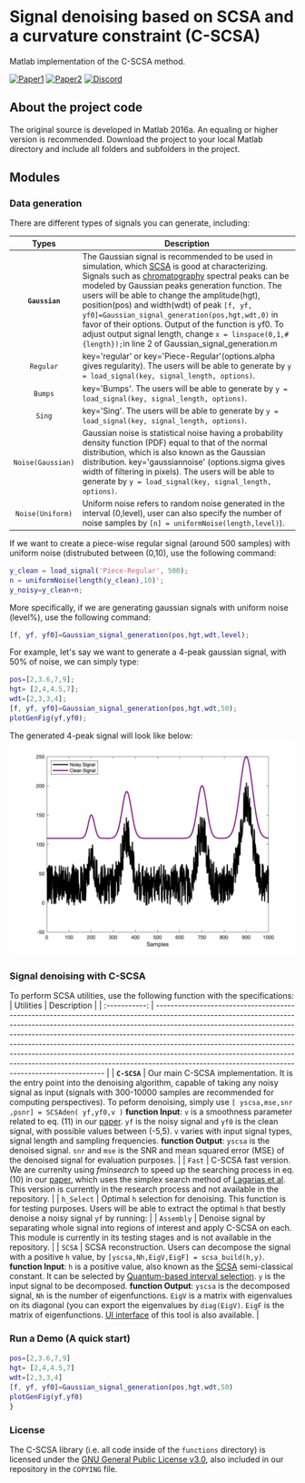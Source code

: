 # Signal denoising based on SCSA and a curvature constraint (C-SCSA)

Matlab implementation of the C-SCSA method.

[![Paper1](https://img.shields.io/badge/paper-IET%20journal-brightgreen)](https://ietresearch.onlinelibrary.wiley.com/doi/10.1049/sil2.12023)
[![Paper2](https://img.shields.io/badge/paper-ArXiv-blueviolet)](https://arxiv.org/abs/1908.07758)
[![Discord](https://img.shields.io/badge/Code%20Coverage-70%25-yellowgreen)](https://github.com/EMANG-KAUST/C-SCSA/blob/main/README.md)

## About the project code
The original source is developed in Matlab 2016a. An equaling or higher version is recommended. Download the project to your local Matlab directory and include all folders and subfolders in the project.

## Modules 

### Data generation
There are different types of signals you can generate, including:

|     Types     | Description                                                                                                                                                                                                                                                                                                                                                                                                                                                                                                                                          |
| :-----------: | ---------------------------------------------------------------------------------------------------------------------------------------------------------------------------------------------------------------------------------------------------------------------------------------------------------------------------------------------------------------------------------------------------------------------------------------------------------------------------------------------------------------------------------------------------- |
|  **`Gaussian`**   | The Gaussian signal is recommended to be used in simulation, which [SCSA](https://link.springer.com/content/pdf/10.1007/s00498-012-0091-1.pdf) is good at characterizing. Signals such as [chromatography](https://en.wikipedia.org/wiki/Chromatography) spectral peaks can be modeled by Gaussian peaks generation function. The users will be able to change the amplitude(hgt), position(pos) and width(wdt) of peak `[f, yf, yf0]=Gaussian_signal_generation(pos,hgt,wdt,0)` in favor of their options. Output of the function is yf0. To adjust output signal length, change `x = linspace(0,1,#{length});`in line 2 of Gaussian_signal_generation.m         |
|   `Regular`    | key='regular' or key='Piece-Regular'(options.alpha gives regularity). The users will be able to generate by `y = load_signal(key, signal_length, options)`.  |
|   `Bumps`    | key='Bumps'. The users will be able to generate by `y = load_signal(key, signal_length, options)`. |
|  `Sing`   | key='Sing'. The users will be able to generate by `y = load_signal(key, signal_length, options)`.                                                                                                                                                                                                                                                              |
|     `Noise(Gaussian)`     | Gaussian noise is statistical noise having a probability density function (PDF) equal to that of the normal distribution, which is also known as the Gaussian distribution. key='gaussiannoise' (options.sigma gives width of filtering in pixels). The users will be able to generate by `y = load_signal(key, signal_length, options)`.                                                                                                                                                                                                                                                                    |
|   `Noise(Uniform)`   | Uniform noise refers to random noise generated in the interval (0,level), user can also specify the number of noise samples by `[n] = uniformNoise(length,level)`).                                                                                                                                                                                                                                                                                                                                                                                                                                                                                                                                                                                                                                                                                                                           |

If we want to create a piece-wise regular signal (around 500 samples) with uniform noise (distrubuted between (0,10), use the following command:

```matlab
y_clean = load_signal('Piece-Regular', 500);
n = uniformNoise(length(y_clean),10)';
y_noisy=y_clean+n;
```
More specifically, if we are generating gaussian signals with uniform noise (level%), use the following command:

```matlab
[f, yf, yf0]=Gaussian_signal_generation(pos,hgt,wdt,level);
```

For example, let's say we want to generate a 4-peak gaussian signal, with 50% of noise, we can simply type:

```matlab
pos=[2,3.6,7,9];
hgt= [2,4,4.5,7];
wdt=[2,3,3,4];
[f, yf, yf0]=Gaussian_signal_generation(pos,hgt,wdt,50);
plotGenFig(yf,yf0);
```

The generated 4-peak signal will look like below:
![alt text](https://github.com/EMANG-KAUST/C-SCSA/blob/main/img/fig1.jpg)

### Signal denoising with C-SCSA
To perform SCSA utilities, use the following function with the specifications:
|     Utilities    | Description                                                                                                                                                                                                                                                                                                                                                                                                                                                                                                                                          |
| :-----------: | ---------------------------------------------------------------------------------------------------------------------------------------------------------------------------------------------------------------------------------------------------------------------------------------------------------------------------------------------------------------------------------------------------------------------------------------------------------------------------------------------------------------------------------------------------- |
|  **`C-SCSA`**   | Our main C-SCSA implementation. It is the entry point into the denoising algorithm, capable of taking any noisy signal as input (signals with 300-10000 samples are recommended for computing perspectives). To peform denoising, simply use `[ yscsa,mse,snr ,psnr] = SCSAden( yf,yf0,v )` **function Input**: `v` is a smoothness parameter related to eq. (11) in our [paper](https://ietresearch.onlinelibrary.wiley.com/doi/epdf/10.1049/sil2.12023). `yf` is the noisy signal and `yf0` is the clean signal, with possible values between (-5,5). `v` varies with input signal types, signal length and sampling frequencies.  **function Output**: `yscsa` is the denoised signal. `snr` and `mse` is the SNR and mean squared error (MSE) of the denoised signal for evaluation purposes. |
|   `Fast`    | C-SCSA fast version. We are currenlty using _fminsearch_ to speed up the searching process in eq. (10) in our [paper](https://ietresearch.onlinelibrary.wiley.com/doi/epdf/10.1049/sil2.12023), which uses the simplex search method of [Lagarias et al](https://www.researchgate.net/publication/216301003_Convergence_Properties_of_the_Nelder--Mead_Simplex_Method_in_Low_Dimensions). This version is currently in the research process and not available in the repository. |
|  `h_Select`   | Optimal `h` selection for denoising. This function is for testing purposes. Users will be able to extract the optimal `h` that bestly denoise a noisy signal `yf` by running:                                                                                                                                                                                                                                                            |
|  `Assembly`   | Denoise signal by separating whole signal into regions of interest and apply C-SCSA on each. This module is currently in its testing stages and is not available in the repository.                                                                                                                                                                                                                                                          |
|   `SCSA`    | SCSA reconstruction. Users can decompose the signal with a positive `h` value, by `[yscsa,Nh,EigV,EigF] = scsa_build(h,y)`. **function Input**: `h` is a positive value, also known as the [SCSA](https://link.springer.com/content/pdf/10.1007/s00498-012-0091-1.pdf) semi-classical constant. It can be selected by [Quantum-based interval selection](https://ieeexplore.ieee.org/abstract/document/9287878). `y` is the input signal to be decomposed.  **function Output**: `yscsa` is the decomposed signal, `Nh` is the number of eigenfunctions. `EigV` is a matrix with eigenvalues on its diagonal (you can export the eigenvalues by `diag(EigV)`. `EigF` is the matrix of eigenfunctions. [UI interface](https://github.com/EMANG-KAUST/SCSA-reconstruction) of this tool is also available.  |


### Run a Demo (A quick start)
```matlab
pos=[2,3.6,7,9]
hgt= [2,4,4.5,7]
wdt=[2,3,3,4]
[f, yf, yf0]=Gaussian_signal_generation(pos,hgt,wdt,50)
plotGenFig(yf,yf0)
}
```

### License

The C-SCSA library (i.e. all code inside of the `functions` directory) is licensed under the
[GNU General Public License v3.0](https://www.gnu.org/licenses/gpl-3.0.en.html), also
included in our repository in the `COPYING` file.
